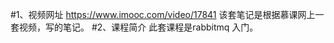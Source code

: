 #1、视频网址
    https://www.imooc.com/video/17841
    该套笔记是根据慕课网上一套视频，写的笔记。
#2、课程简介
    此套课程是rabbitmq 入门。